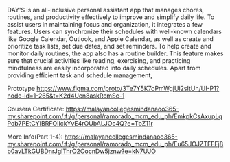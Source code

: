 


DAY'S is an all-inclusive personal assistant app that manages chores, routines, and productivity effectively to improve and simplify daily life. To assist users in maintaining focus and organization, it integrates a few features. Users can synchronize their schedules with well-known calendars like Google Calendar, Outlook, and Apple Calendar, as well as create and prioritize task lists, set due dates, and set reminders. To help create and monitor daily routines, the app also has a routine builder. This feature makes sure that crucial activities like reading, exercising, and practicing mindfulness are easily incorporated into daily schedules. Apart from providing efficient task and schedule management,


Prototype https://www.figma.com/proto/3Te7Y5K7oPmWgjUi2sItUh/UI-P1?node-id=1-265&t=K2d4Ucn8askRcmSc-1

Cousera Certificate: https://malayancollegesmindanaoo365-my.sharepoint.com/:f:/g/personal/ramorado_mcm_edu_ph/EmkpkCsAxupLqPob7PEtCYIBRFOIlckYvE4rOUbALJOc4Q?e=TbZ11r

More Info(Part 1-4): https://malayancollegesmindanaoo365-my.sharepoint.com/:f:/g/personal/ramorado_mcm_edu_ph/Eu65JOJZTFFFj8b0avLTkGUBDnrJglTnrO2OocnDw5jznw?e=kN7UJO

